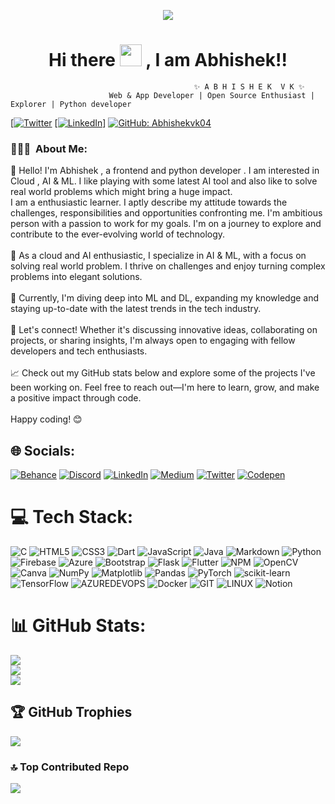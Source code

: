 <p align="center">
  <img src="[https://github.com/thompsonemerson/thompsonemerson/raw/master/cover-thompson.png](https://img.freepik.com/premium-photo/portrait-successful-programmer-game-developer-coder-guy-uses-computer-laptop-work-game-design-hacker-boy-generative-ai-cyber-gamer_117038-7595.jpg?size=626&ext=jpg&ga=GA1.1.1826414947.1699228800&semt=ais)" />
</p>

<h1 align="center"> Hi there <img src="https://media.giphy.com/media/hvRJCLFzcasrR4ia7z/giphy.gif" width="35px" height="35px"> , I am Abhishek!!</h1>

                                             ✨ A B H I S H E K  V K ✨
                          Web & App Developer | Open Source Enthusiast | Explorer | Python developer


[[![Twitter](https://img.shields.io/badge/Twitter-%231DA1F2.svg?logo=Twitter&logoColor=white)](https://twitter.com/@Abhishek_vk_04)
[[![LinkedIn](https://img.shields.io/badge/LinkedIn-%230077B5.svg?logo=linkedin&logoColor=white)](https://linkedin.com/in/abhishek-v-k-574846248)]
[![GitHub: Abhishekvk04](https://img.shields.io/github/followers/Abhishekvk04?label=follow&style=social)](https://github.com/Abhishekvk04)

<h3> 👨🏻‍💻 &nbsp;About Me: </h3>

👋 Hello! I'm Abhishek , a frontend and python developer . 
I am interested in Cloud , AI & ML. 
I like playing with some latest AI tool and also like to solve real world problems which might bring a huge impact.<br> 
I am a enthusiastic learner. I aptly describe my attitude towards the challenges, responsibilities and opportunities confronting me. 
I'm ambitious person with a passion to work for my goals. I'm on a journey to explore and contribute to the ever-evolving world of technology.<br><br>
🚀 As a cloud and AI enthusiastic, I specialize in AI & ML, with a focus on solving real world problem. I thrive on challenges and enjoy turning complex problems into elegant solutions.<br><br>🌱 Currently, I'm diving deep into ML and DL, expanding my knowledge and staying up-to-date with the latest trends in the tech industry.<br><br>
💬 Let's connect! Whether it's discussing innovative ideas, collaborating on projects, or sharing insights, I'm always open to engaging with fellow developers and tech enthusiasts.<br><br>
📈 Check out my GitHub stats below and explore some of the projects I've been working on. Feel free to reach out—I'm here to learn, grow, and make a positive impact through code.<br><br>
Happy coding! 😊


## 🌐 Socials:
[![Behance](https://img.shields.io/badge/Behance-1769ff?logo=behance&logoColor=white)](https://behance.net/abhishekvk2) 
[![Discord](https://img.shields.io/badge/Discord-%237289DA.svg?logo=discord&logoColor=white)](https://discord.gg/1039787468171526176) 
[![LinkedIn](https://img.shields.io/badge/LinkedIn-%230077B5.svg?logo=linkedin&logoColor=white)](https://linkedin.com/in/abhishek-v-k-574846248) 
[![Medium](https://img.shields.io/badge/Medium-12100E?logo=medium&logoColor=white)](https://medium.com/@@vkabhishek04) 
[![Twitter](https://img.shields.io/badge/Twitter-%231DA1F2.svg?logo=Twitter&logoColor=white)](https://twitter.com/@Abhishek_vk_04) 
[![Codepen](https://img.shields.io/badge/Codepen-000000?style=for-the-badge&logo=codepen&logoColor=white)](https://codepen.io/ABHISHEK-V-K) 

# 💻 Tech Stack:
![C](https://img.shields.io/badge/c-%2300599C.svg?style=for-the-badge&logo=c&logoColor=white) ![HTML5](https://img.shields.io/badge/html5-%23E34F26.svg?style=for-the-badge&logo=html5&logoColor=white) ![CSS3](https://img.shields.io/badge/css3-%231572B6.svg?style=for-the-badge&logo=css3&logoColor=white) ![Dart](https://img.shields.io/badge/dart-%230175C2.svg?style=for-the-badge&logo=dart&logoColor=white) ![JavaScript](https://img.shields.io/badge/javascript-%23323330.svg?style=for-the-badge&logo=javascript&logoColor=%23F7DF1E) ![Java](https://img.shields.io/badge/java-%23ED8B00.svg?style=for-the-badge&logo=openjdk&logoColor=white) ![Markdown](https://img.shields.io/badge/markdown-%23000000.svg?style=for-the-badge&logo=markdown&logoColor=white) ![Python](https://img.shields.io/badge/python-3670A0?style=for-the-badge&logo=python&logoColor=ffdd54) ![Firebase](https://img.shields.io/badge/firebase-%23039BE5.svg?style=for-the-badge&logo=firebase) ![Azure](https://img.shields.io/badge/azure-%230072C6.svg?style=for-the-badge&logo=microsoftazure&logoColor=white) ![Bootstrap](https://img.shields.io/badge/bootstrap-%238511FA.svg?style=for-the-badge&logo=bootstrap&logoColor=white) ![Flask](https://img.shields.io/badge/flask-%23000.svg?style=for-the-badge&logo=flask&logoColor=white) ![Flutter](https://img.shields.io/badge/Flutter-%2302569B.svg?style=for-the-badge&logo=Flutter&logoColor=white) ![NPM](https://img.shields.io/badge/NPM-%23CB3837.svg?style=for-the-badge&logo=npm&logoColor=white) ![OpenCV](https://img.shields.io/badge/opencv-%23white.svg?style=for-the-badge&logo=opencv&logoColor=white) ![Canva](https://img.shields.io/badge/Canva-%2300C4CC.svg?style=for-the-badge&logo=Canva&logoColor=white) ![NumPy](https://img.shields.io/badge/numpy-%23013243.svg?style=for-the-badge&logo=numpy&logoColor=white) ![Matplotlib](https://img.shields.io/badge/Matplotlib-%23ffffff.svg?style=for-the-badge&logo=Matplotlib&logoColor=black) ![Pandas](https://img.shields.io/badge/pandas-%23150458.svg?style=for-the-badge&logo=pandas&logoColor=white) ![PyTorch](https://img.shields.io/badge/PyTorch-%23EE4C2C.svg?style=for-the-badge&logo=PyTorch&logoColor=white) ![scikit-learn](https://img.shields.io/badge/scikit--learn-%23F7931E.svg?style=for-the-badge&logo=scikit-learn&logoColor=white) ![TensorFlow](https://img.shields.io/badge/TensorFlow-%23FF6F00.svg?style=for-the-badge&logo=TensorFlow&logoColor=white) ![AZUREDEVOPS](https://img.shields.io/badge/azuredevops-0078D7.svg?style=for-the-badge&logo=azuredevops&logoColor=white&color=%230078D7) ![Docker](https://img.shields.io/badge/docker-%230db7ed.svg?style=for-the-badge&logo=docker&logoColor=white) ![GIT](https://img.shields.io/badge/Git-fc6d26?style=for-the-badge&logo=git&logoColor=white) ![LINUX](https://img.shields.io/badge/Linux-FCC624?style=for-the-badge&logo=linux&logoColor=black) ![Notion](https://img.shields.io/badge/Notion-%23000000.svg?style=for-the-badge&logo=notion&logoColor=white)
# 📊 GitHub Stats:
![](https://github-readme-stats.vercel.app/api?username=Abhishekvk04&theme=dark&hide_border=false&include_all_commits=true&count_private=true)<br/>
![](https://github-readme-streak-stats.herokuapp.com/?user=Abhishekvk04&theme=dark&hide_border=false)<br/>
![](https://github-readme-stats.vercel.app/api/top-langs/?username=Abhishekvk04&theme=dark&hide_border=false&include_all_commits=true&count_private=true&layout=compact)

## 🏆 GitHub Trophies
![](https://github-profile-trophy.vercel.app/?username=Abhishekvk04&theme=dracula&no-frame=false&no-bg=true&margin-w=4)

### 🔝 Top Contributed Repo
![](https://github-contributor-stats.vercel.app/api?username=Abhishekvk04&limit=5&theme=dark&combine_all_yearly_contributions=true)

